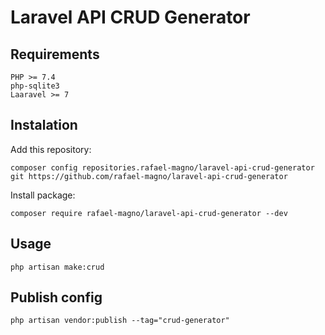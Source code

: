 # Laravel API CRUD Generator

## Requirements

```
PHP >= 7.4
php-sqlite3
Laaravel >= 7
```

## Instalation

Add this repository:

```
composer config repositories.rafael-magno/laravel-api-crud-generator git https://github.com/rafael-magno/laravel-api-crud-generator
```

Install package:

`composer require rafael-magno/laravel-api-crud-generator --dev`

## Usage

`php artisan make:crud`

## Publish config

`php artisan vendor:publish --tag="crud-generator"`

